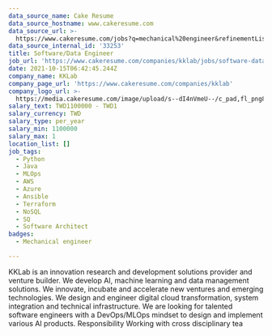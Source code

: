 ```yaml
---
data_source_name: Cake Resume
data_source_hostname: www.cakeresume.com
data_source_url: >-
  https://www.cakeresume.com/jobs?q=mechanical%20engineer&refinementList%5Blang_name%5D%5B0%5D=English&refinementList%5Bsalary_type%5D=per_year&range%5Bsalary_range%5D%5Bmin%5D=1000000&page=3
data_source_internal_id: '33253'
title: Software/Data Engineer
job_url: 'https://www.cakeresume.com/companies/kklab/jobs/software-data-engineer'
date: 2021-10-15T06:42:45.244Z
company_name: KKLab
company_page_url: 'https://www.cakeresume.com/companies/kklab'
company_logo_url: >-
  https://media.cakeresume.com/image/upload/s--dI4nVmeU--/c_pad,fl_png8,h_200,w_200/v1618212813/udph96haejjesotcrlt7.png
salary_text: TWD1100000 - TWD1
salary_currency: TWD
salary_type: per_year
salary_min: 1100000
salary_max: 1
location_list: []
job_tags:
  - Python
  - Java
  - MLOps
  - AWS
  - Azure
  - Ansible
  - Terraform
  - NoSQL
  - SQ
  - Software Architect
badges:
  - Mechanical engineer

---
```


KKLab is an innovation research and development solutions provider and venture builder. We develop AI, machine learning and data management solutions. We innovate, incubate and accelerate new ventures and emerging technologies. We design and engineer digital cloud transformation, system integration and technical infrastructure. We are looking for talented software engineers with a DevOps/MLOps mindset to design and implement various AI products. Responsibility Working with cross disciplinary tea